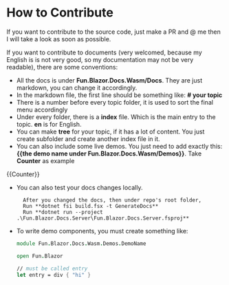 # How to Contribute

If you want to contribute to the source code, just make a PR and @ me then I will take a look as soon as possible.

If you want to contribute to documents (very welcomed, because my English is is not very good, so my documentation may not be very readable), there are some conventions:

- All the docs is under **Fun.Blazor.Docs.Wasm/Docs**. They are just markdown, you can change it accordingly.
- In the markdown file, the first line should be something like: **# your topic**
- There is a number before every topic folder, it is used to sort the final menu accordingly
- Under every folder, there is a **index** file. Which is the main entry to the topic. **en** is for English.
- You can make **tree** for your topic, if it has a lot of content. You just create subfolder and create another index file in it.
- You can also include some live demos. You just need to add exactly this: **{{the demo name under Fun.Blazor.Docs.Wasm/Demos}}**. Take **Counter** as example

{{Counter}}

- You can also test your docs changes locally. 
        
        After you changed the docs, then under repo's root folder,  
        Run **dotnet fsi build.fsx -t GenerateDocs**  
        Run **dotnet run --project .\Fun.Blazor.Docs.Server\Fun.Blazor.Docs.Server.fsproj**

- To write demo components, you must create something like:

    ```fsharp
    module Fun.Blazor.Docs.Wasm.Demos.DemoName

    open Fun.Blazor

    // must be called entry
    let entry = div { "hi" }
    ```